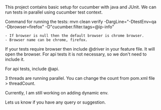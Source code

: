 This project contains basic setup for cucumber with java and JUnit.
We can run tests in parallel using cucumber test context.

Command for running the tests:
mvn clean verify -DargLine="-DtestEnv=qa -Dbrowser=firefox" -D"cucumber.filter.tags=@ip-info"

    - If browser is null then the default browser is chrome browser.
    - Browser name can be chrome, firefox.

If your tests require browser then include @driver in your feature file. It will open the browser. For api tests it is not necessary, so we don't need to include it.

For api tests, include @api.

3 threads are running parallel. You can change the count from pom.xml file > threadCount.

Currently, I am still working on adding dynamic env.

Lets us know if you have any query or suggestion.
